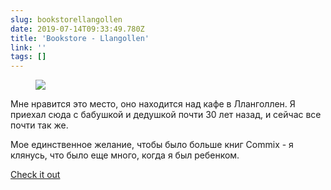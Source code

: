 ```yaml
---
slug: bookstorellangollen
date: 2019-07-14T09:33:49.780Z
title: 'Bookstore - Llangollen'
link: ''
tags: []
---
```

<figure><img src="/images/2019-07-14-bookstorellangollen-0.jpeg"></figure>

Мне нравится это место, оно находится над кафе в Лланголлен. Я приехал сюда с бабушкой и дедушкой почти 30 лет назад, и сейчас все почти так же.

Мое единственное желание, чтобы было больше книг Commix - я клянусь, что было еще много, когда я был ребенком.

[Check it out](http://booksllangollen.co.uk/)

